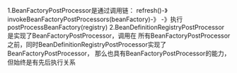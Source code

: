 1.BeanFactoryPostProcessor是通过调用链：
refresh()-》invokeBeanFactoryPostProcessors(beanFactory)-》
-》执行postProcessBeanFactory(registry)
2.BeanDefinitionRegistryPostProcessor是实现了BeanFactoryPostProcessor，调用在
所有BeanFactoryPostProcessor之前，同时BeanDefinitionRegistryPostProcessor实现了BeanFactoryPostProcessor，
那么也具有BeanFactoryPostProcessor的能力，但始终是有先后执行关系